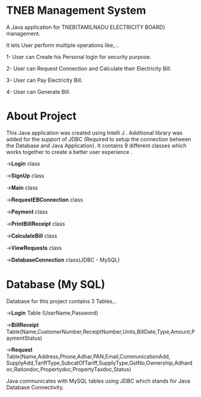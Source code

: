# TNEB Management System
A Java application for TNEB(TAMILNADU ELECTRICITY BOARD) management.

It lets User perform multiple operations like,...

1- User can Create his Personal login for security purpose.

2- User can Request Connection and Calculate their Electricity Bill.

3- User can Pay Electricity Bill.

4- User can Generate Bill.

# About Project

This Java application was created using Intelli J . Additional library was added for the support of JDBC (Required to setup the connection between the Database and Java Application). It contains 9 different classes which works together to create a better user experience .

->𝐋𝐨𝐠𝐢𝐧 class

->𝐒𝐢𝐠𝐧𝐔𝐩 class

->𝐌𝐚𝐢𝐧 class

->𝐑𝐞𝐪𝐮𝐞𝐬𝐭𝐄𝐁𝐂𝐨𝐧𝐧𝐞𝐜𝐭𝐢𝐨𝐧 class

->𝐏𝐚𝐲𝐦𝐞𝐧𝐭 class

->𝐏𝐫𝐢𝐧𝐭𝐁𝐢𝐥𝐥𝐑𝐞𝐜𝐞𝐢𝐩𝐭 class

->𝐂𝐚𝐥𝐜𝐮𝐥𝐚𝐭𝐞𝐁𝐢𝐥𝐥 class

->𝐕𝐢𝐞𝐰𝐑𝐞𝐪𝐮𝐞𝐬𝐭𝐬 class

->𝐃𝐚𝐭𝐚𝐛𝐚𝐬𝐞𝐂𝐨𝐧𝐧𝐞𝐜𝐭𝐢𝐨𝐧 class(JDBC - MySQL)

# Database (My SQL)

Database for this project contains 3 Tables,..

->𝐋𝐨𝐠𝐢𝐧 Table (UserName,Password)

->𝐁𝐢𝐥𝐥𝐑𝐞𝐜𝐞𝐢𝐩𝐭 Table(Name,CustomerNumber,ReceiptNumber,Units,BillDate,Type,Amount,PaymentStatus)

->𝐑𝐞𝐪𝐮𝐞𝐬𝐭 Table(Name,Address,Phone,Adhar,PAN,Email,CommunicationAdd,
SupplyAdd,TariffType,SubcatOfTariff,SupplyType,GstNo,Ownership,Adhardoc,Rationdoc,Propertydoc,PropertyTaxdoc,Status)

Java communicates with MySQL tables using JDBC which stands for Java Database Connectivity.
